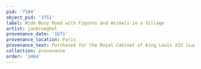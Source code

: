 ```yaml
---
pid: '7104'
object_pid: '3751'
label: Wide Busy Road with Figures and Animals in a Village
artist: janbrueghel
provenance_date: '1671'
provenance_location: Paris
provenance_text: Purchased for the Royal Cabinet of King Louis XIV (Lugt 2961)
collection: provenance
order: '1464'
---
```


